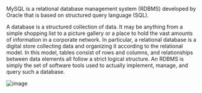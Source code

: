 MySQL is a relational database management system (RDBMS) developed by Oracle that is based on structured query language (SQL).

A database is a structured collection of data. It may be anything from a simple shopping list to a picture gallery or a place to hold the vast amounts of information in a corporate network. In particular, a relational database is a digital store collecting data and organizing it according to the relational model. In this model, tables consist of rows and columns, and relationships between data elements all follow a strict logical structure. An RDBMS is simply the set of software tools used to actually implement, manage, and query such a database. 


![image](https://user-images.githubusercontent.com/83537775/150670644-be7f69e0-75ed-4f59-9c81-90ff2778404d.png)
